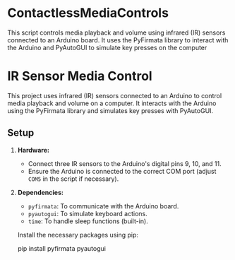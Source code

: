 # ContactlessMediaControls
This script controls media playback and volume using infrared (IR) sensors connected to an Arduino board. It uses the PyFirmata library to interact with the Arduino and PyAutoGUI to simulate key presses on the computer

# IR Sensor Media Control

This project uses infrared (IR) sensors connected to an Arduino to control media playback and volume on a computer. It interacts with the Arduino using the PyFirmata library and simulates key presses with PyAutoGUI.

## Setup

1. **Hardware:**
   - Connect three IR sensors to the Arduino's digital pins 9, 10, and 11.
   - Ensure the Arduino is connected to the correct COM port (adjust `COM5` in the script if necessary).

2. **Dependencies:**
   - `pyfirmata`: To communicate with the Arduino board.
   - `pyautogui`: To simulate keyboard actions.
   - `time`: To handle sleep functions (built-in).

   Install the necessary packages using pip:

   pip install pyfirmata pyautogui
